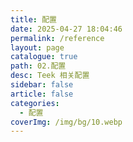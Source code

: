 ```yaml
---
title: 配置
date: 2025-04-27 18:04:46
permalink: /reference
layout: page
catalogue: true
path: 02.配置
desc: Teek 相关配置
sidebar: false
article: false
categories:
  - 配置
coverImg: /img/bg/10.webp
---
```

